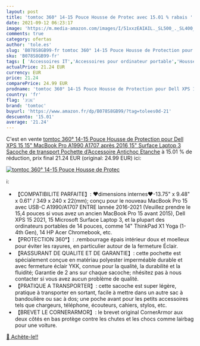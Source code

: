 ```yaml
---
layout: post
title: 'tomtoc 360° 14-15 Pouce Housse de Protec avec 15.01 % rabais '
date: 2021-09-12 06:23:17
image: 'https://m.media-amazon.com/images/I/51xxzEAIAIL._SL500_._SL400_.jpg'
comments: true
category: ofertas
author: 'tole.es'
slug: 'B078S8GB99-fr tomtoc 360° 14-15 Pouce Housse de Protection pour Dell XPS...'
sku: 'B078S8GB99-fr'
tags: [ 'Accessoires IT','Accessoires pour ordinateur portable','Housses pour ordinateur portable','Informatique','Sacs et housses pour ordinateur portable','tomtoc', ]
actualPrice: 21.24 EUR
currency: EUR
price: 21.24
comparePrice: 24.99 EUR
prodname: 'tomtoc 360° 14-15 Pouce Housse de Protection pour Dell XPS 15 15" MacBook Pro A1990 A1707 après 2016  15" Surface Laptop 3  Sacoche de transport Pochette d’Accessoire  Antichoc Etanche'
country: 'fr'
flag: '🇫🇷'
brand: 'tomtoc'
buyurl: 'https://www.amazon.fr/dp/B078S8GB99/?tag=tolees0d-21'
descuento: '15.01'
average: '21.24'
---
```


C'est en vente [tomtoc 360° 14-15 Pouce Housse de Protection pour Dell XPS 15 15" MacBook Pro A1990 A1707 après 2016  15" Surface Laptop 3  Sacoche de transport Pochette d’Accessoire  Antichoc Etanche](https://www.amazon.fr/dp/B078S8GB99/?tag=tolees0d-21)  à  15.01 % de réduction, prix final  21.24 EUR (original: 24.99 EUR) ici:

[![tomtoc 360° 14-15 Pouce Housse de Protec](https://m.media-amazon.com/images/I/51xxzEAIAIL._SL500_._SL400_.jpg)](https://www.amazon.fr/dp/B078S8GB99/?tag=tolees0d-21)

ℹ️:

- 【COMPATIBILITE PARFAITE】: ♥dimensions internes♥-13.75" x 9.48" x 0.61" / 349 x 240 x 22(mm); conçu pour le nouveau MacBook Pro 15 avec USB-C A1990/A1707 ENTRE lannée 2016-2021 (Veuillez prendre le 15,4 pouces si vous avez un ancien MacBook Pro 15 avant 2015), Dell XPS 15 2021, 15 Microsoft Surface Laptop 3, et la plupart des ordinateurs portables de 14 pouces, comme 14" ThinkPad X1 Yoga (1-4th Gen), 14 HP Acer Chromebook, etc.
- 【PROTECTION 360°】: .rembourrage épais intérieur doux et moelleux pour éviter les rayures, en particulier autour de la fermeture Éclair.
- 【RASSURANT DE QUALITE ET DE GARANTIE】: cette pochette est spécialement conçue en matériau polyester imperméable durable et avec fermeture éclair YKK, connue pour la qualité, la durabilité et la fluidité; Garantie de 2 ans sur chaque sacoche; nhésitez pas à nous contacter si vous avez aucun problème de qualité.
- 【PRATIQUE A TRANSPORTER】: cette sacoche est super légère, pratique à transporter en sortant, facile à mettre dans un autre sac à bandoulière ou sac à dos; une poche avant pour les petits accessoires tels que chargeurs, téléphone, écouteurs, cahiers, stylos, etc.
- 【BREVET LE CORNERARMOR】: le brevet original CornerArmor aux deux côtés en bas protège contre les chutes et les chocs comme lairbag pour une voiture.

[🛒 Achète-le!!](https://www.amazon.fr/dp/B078S8GB99/?tag=tolees0d-21)
